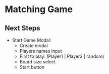# Matching Game

## Next Steps

* Start Game Modal:
  * Create modal
  * Players names input
  * First to play: (Player1 | Player2 | random)
  * Board size select
  * Start button
